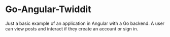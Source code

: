 # Go-Angular-Twiddit

Just a basic example of an application in Angular with a Go backend. A user can view posts and interact if they create an account or sign in.